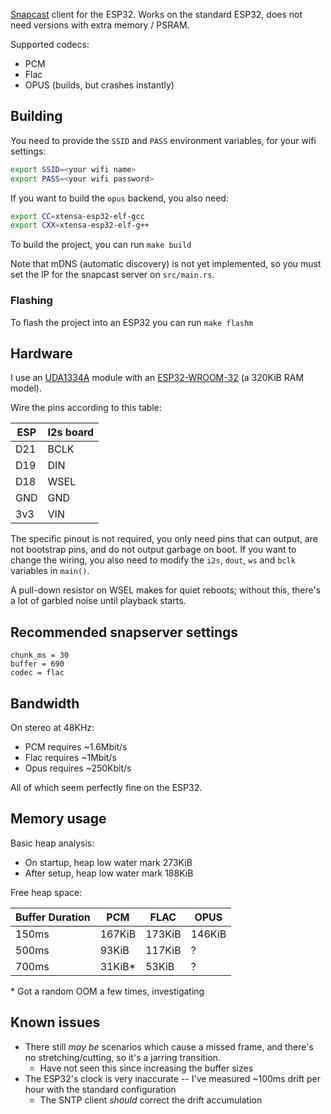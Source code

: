 [Snapcast](https://github.com/badaix/snapcast) client for the ESP32. Works on the standard ESP32, does not need versions with extra memory / PSRAM.

Supported codecs:
- PCM
- Flac
- OPUS (builds, but crashes instantly)

## Building

You need to provide the `SSID` and `PASS` environment variables, for your wifi settings:

```bash
export SSID=<your wifi name>
export PASS=<your wifi password>
```

If you want to build the `opus` backend, you also need:
```bash
export CC=xtensa-esp32-elf-gcc
export CXX=xtensa-esp32-elf-g++
```

To build the project, you can run `make build`

Note that mDNS (automatic discovery) is not yet implemented, so you must set the IP for the snapcast server on `src/main.rs`.

### Flashing

To flash the project into an ESP32 you can run `make flashm`

## Hardware

I use an [UDA1334A](https://nl.aliexpress.com/item/1005006140641304.html) module with an [ESP32-WROOM-32](https://nl.aliexpress.com/item/1005006500507950.html) (a 320KiB RAM model).

Wire the pins according to this table:

|ESP | I2s board|
|----|----|
D21 | BCLK
D19 | DIN
D18| WSEL
GND | GND
3v3 | VIN

The specific pinout is not required, you only need pins that can output, are not bootstrap pins, and do not output garbage on boot.
If you want to change the wiring, you also need to modify the `i2s`, `dout`, `ws` and `bclk` variables in `main()`.

A pull-down resistor on WSEL makes for quiet reboots; without this, there's a lot of garbled noise until playback starts.


## Recommended snapserver settings

```
chunk_ms = 30
buffer = 690
codec = flac
```

## Bandwidth

On stereo at 48KHz:

- PCM requires ~1.6Mbit/s
- Flac requires ~1Mbit/s
- Opus requires ~250Kbit/s

All of which seem perfectly fine on the ESP32.


## Memory usage

Basic heap analysis:

* On startup, heap low water mark 273KiB
* After setup, heap low water mark 188KiB

Free heap space:

|Buffer Duration|PCM    |FLAC   |OPUS   |
|---------------|-------|-------|-------|
|150ms          |167KiB |173KiB |146KiB |
|500ms          |93KiB  |117KiB |?      |
|700ms          |31KiB\*| 53KiB |?      |

\* Got a random OOM a few times, investigating

## Known issues

- There still _may be_ scenarios which cause a missed frame, and there's no stretching/cutting, so it's a jarring transition.
	- Have not seen this since increasing the buffer sizes
- The ESP32's clock is very inaccurate -- I've measured ~100ms drift per hour with the standard configuration
	- The SNTP client _should_ correct the drift accumulation
